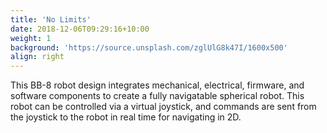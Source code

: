 ```yaml
---
title: 'No Limits'
date: 2018-12-06T09:29:16+10:00
weight: 1
background: 'https://source.unsplash.com/zglUlG8k47I/1600x500'
align: right
---
```


This BB-8 robot design integrates mechanical, electrical, firmware, and software components
to create a fully navigatable spherical robot. This robot can be controlled via a virtual
joystick, and commands are sent from the joystick to the robot in real time for navigating
in 2D.